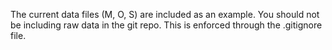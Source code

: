 The current data files (M, O, S) are included as an example. You should not be including raw data in the git repo. 
This is enforced through the .gitignore file.